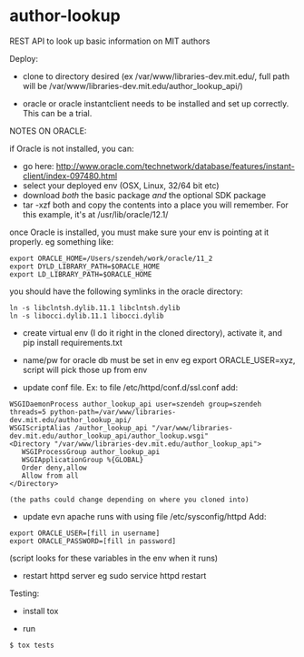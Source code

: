 # author-lookup
REST API to look up basic information on MIT authors

Deploy:

- clone to directory desired (ex /var/www/libraries-dev.mit.edu/, full path will be /var/www/libraries-dev.mit.edu/author_lookup_api/)

- oracle or oracle instantclient needs to be installed and set up correctly. This can be a trial.

NOTES ON ORACLE:

if Oracle is not installed, you can:
  - go here: http://www.oracle.com/technetwork/database/features/instant-client/index-097480.html
  - select your deployed env (OSX, Linux, 32/64 bit etc)
  - download *both* the basic package *and* the optional SDK package
  - tar -xzf both and copy the contents into a place you will remember. For this example, it's at /usr/lib/oracle/12.1/

once Oracle is installed, you must make sure your env is pointing at it properly. eg something like:
```
export ORACLE_HOME=/Users/szendeh/work/oracle/11_2
export DYLD_LIBRARY_PATH=$ORACLE_HOME
export LD_LIBRARY_PATH=$ORACLE_HOME
```

you should have the following symlinks in the oracle directory:

```
ln -s libclntsh.dylib.11.1 libclntsh.dylib
ln -s libocci.dylib.11.1 libocci.dylib
```

- create virtual env (I do it right in the cloned directory), activate it, and pip install requirements.txt

- name/pw for oracle db must be set in env eg export ORACLE_USER=xyz, script will pick those up from env

- update conf file. Ex:
    to file /etc/httpd/conf.d/ssl.conf add:

```
WSGIDaemonProcess author_lookup_api user=szendeh group=szendeh threads=5 python-path=/var/www/libraries-dev.mit.edu/author_lookup_api/
WSGIScriptAlias /author_lookup_api "/var/www/libraries-dev.mit.edu/author_lookup_api/author_lookup.wsgi"
<Directory "/var/www/libraries-dev.mit.edu/author_lookup_api">
   WSGIProcessGroup author_lookup_api
   WSGIApplicationGroup %{GLOBAL}
   Order deny,allow
   Allow from all
</Directory>
```
    (the paths could change depending on where you cloned into)

- update evn apache runs with using file /etc/sysconfig/httpd Add:
```
export ORACLE_USER=[fill in username]
export ORACLE_PASSWORD=[fill in password]
```

(script looks for these variables in the env when it runs)


- restart httpd server eg sudo service httpd restart


Testing:

- install tox

- run 

```
$ tox tests
```